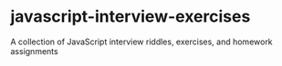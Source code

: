 # javascript-interview-exercises
A collection of JavaScript interview riddles, exercises, and homework assignments
